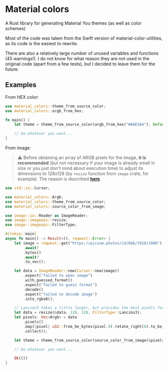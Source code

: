 # Material colors

A Rust library for generating Material You themes (as well as color schemes)

Most of the code was taken from the Swift version of material-color-utilities, as its code is the easiest to rewrite.

There are also a relatively large number of unused variables and functions (45 warnings!). I do not know for what reason they are not used in the original code (apart from a few tests), but I decided to leave them for the future.

## Examples

From HEX color:

```rust
use material_colors::theme_from_source_color;
use material_colors::argb_from_hex;

fn main() {
    let theme = theme_from_source_color(argb_from_hex("#AAE5A4"), Default::default());

    // Do whatever you want...
}
```

From image:

> ⚠️ Before obtaining an array of ARGB pixels for the image, **it is recommended** (but not necessary if your image is already small in size or you just don't mind about execution time) to adjust its dimensions to 128x128 (by `resize` function from `image` crate, for example). The reason is described [**here**](https://github.com/material-foundation/material-color-utilities/blob/main/extract_colors.md).

```rust
use std::io::Cursor;

use material_colors::Argb;
use material_colors::theme_from_source_color;
use material_colors::source_color_from_image;

use image::io::Reader as ImageReader;
use image::imageops::resize;
use image::imageops::FilterType;

#[tokio::main]
async fn main() -> Result<(), reqwest::Error> {
    let image = reqwest::get("https://picsum.photos/id/866/1920/1080")
        .await?
        .bytes()
        .await?
        .to_vec();

    let data = ImageReader::new(Cursor::new(image))
        .expect("failed to open image")
        .with_guessed_format()
        .expect("failed to guess format")
        .decode()
        .expect("failed to decode image")
        .into_rgba8();

    // Lancsoz3 takes a little longer, but provides the best pixels for color extraction. However, if you don't like the results, you can always try other FilterType values.
    let data = resize(&data, 128, 128, FilterType::Lanczos3);
    let pixels: Vec<Argb> = data
        .pixels()
        .map(|pixel| u32::from_be_bytes(pixel.0).rotate_right(8).to_be_bytes())
        .collect();

    let theme = theme_from_source_color(source_color_from_image(&pixels), Default::default());

    // Do whatever you want...

    Ok(())
}
```
